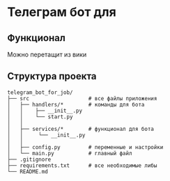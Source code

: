 # Телеграм бот для
## Функционал
Можно перетащит из вики


## Структура проекта

```
telegram_bot_for_job/
├── src                   # все файлы приложения
│   ├── handlers/*        # команды для бота
│   │    ├── __init__.py
│   │    └── start.py
│   │
│   ├── services/*        # функционал для бота
│   │     └── __init__.py
│   │
│   ├── config.py         # переменные и настройки
│   └── main.py           # главный файл
├── .gitignore
├── requirements.txt      # все необходимые либы
└── README.md
```
